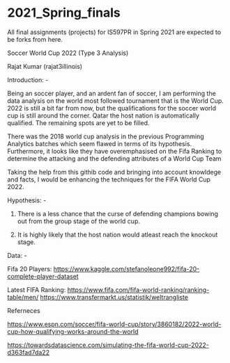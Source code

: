 # 2021_Spring_finals

All final assignments (projects) for IS597PR in Spring 2021 are expected to be forks from here.

Soccer World Cup 2022 (Type 3 Analysis)

Rajat Kumar (rajat3illinois)

Introduction: - 

Being an soccer player, and an ardent fan of soccer, I am performing the data analysis on the world most followed tournament that is the World Cup. 2022 is still a bit far from now, but the qualifications for the soccer world cup is still around the corner. Qatar the host nation is automatically qualified. The remaining spots are yet to be filled. 

There was the 2018 world cup analysis in the previous Programming Analytics batches which seem flawed in terms of its hypothesis. 
Furthermore, it looks like they have overemphasised on the Fifa Ranking to determine the attacking and the defending attributes of a World Cup Team

Taking the help from this githib code and bringing into account knowldege and facts, I would be enhancing the techniques for the FIFA World Cup 2022.

Hypothesis: - 

1) There is a less chance that the curse of defending champions bowing out from the group stage of the world cup.

2) It is highly likely that the host nation would atleast reach the knockout stage.

Data: - 

Fifa 20 Players:  https://www.kaggle.com/stefanoleone992/fifa-20-complete-player-dataset

Latest FIFA Ranking: https://www.fifa.com/fifa-world-ranking/ranking-table/men/ 
                                    https://www.transfermarkt.us/statistik/weltrangliste



Referneces

https://www.espn.com/soccer/fifa-world-cup/story/3860182/2022-world-cup-how-qualifying-works-around-the-world

https://towardsdatascience.com/simulating-the-fifa-world-cup-2022-d363fad7da22

